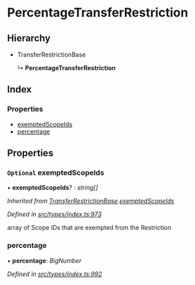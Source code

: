 # PercentageTransferRestriction

## Hierarchy

* TransferRestrictionBase

  ↳ **PercentageTransferRestriction**

## Index

### Properties

* [exemptedScopeIds](percentagetransferrestriction.md#optional-exemptedscopeids)
* [percentage](percentagetransferrestriction.md#percentage)

## Properties

### `Optional` exemptedScopeIds

• **exemptedScopeIds**? : _string\[\]_

_Inherited from_ [_TransferRestrictionBase_](../classes/transferrestrictionbase.md)_._[_exemptedScopeIds_](../classes/transferrestrictionbase.md#optional-exemptedscopeids)

_Defined in_ [_src/types/index.ts:973_](https://github.com/PolymathNetwork/polymesh-sdk/blob/bf2b7a12/src/types/index.ts#L973)

array of Scope IDs that are exempted from the Restriction

### percentage

• **percentage**: _BigNumber_

_Defined in_ [_src/types/index.ts:992_](https://github.com/PolymathNetwork/polymesh-sdk/blob/bf2b7a12/src/types/index.ts#L992)

